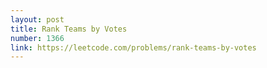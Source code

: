 ```yaml
---
layout: post
title: Rank Teams by Votes
number: 1366
link: https://leetcode.com/problems/rank-teams-by-votes
---
```

